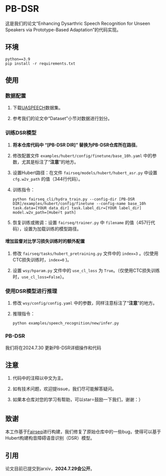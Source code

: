 # PB-DSR #
这是我们的论文“Enhancing Dysarthric Speech Recognition for Unseen Speakers via Prototype-Based Adaptation”的代码实现。

## 环境 ##
```
python==3.9
pip install -r requirements.txt
```

## 使用 ##
### 数据配置 ###
1. 下载[UASPEECH](https://www.isca-archive.org/interspeech_2008/kim08c_interspeech.pdf)数据集。

2. 参考我们的论文中“Dataset”小节对数据进行划分。

### 训练DSR模型 ###
1. **将本仓库代码中 “[PB-DSR DIR]” 替换为PB-DSR仓库所在路径**。

2. 修改配置文件 ```examples/hubert/config/finetune/base_10h.yaml``` 中的参数，尤其是标注了“**注意**”的地方。

3. 设置Hubert路径：在文件 ```fairseq/models/hubert/hubert_asr.py``` 中设置 ```cfg.w2v_path``` 的值（344行代码）。

4. 训练指令：
    ```
    python fairseq_cli/hydra_train.py --config-dir [PB-DSR DIR]/examples/hubert/config/finetune --config-name base_10h task.data=[YOUR data_dir] task.label_dir=[YOUR label_dir] model.w2v_path=[Hubert path]
    ```

5. 恢复训练或微调：设置 ```fairseq/trainer.py``` 中 ```filename``` 的值（457行代码），设置为加载训练的模型路径。

#### 增加监督对比学习损失训练时的额外配置 ####
1. 修改 ```fairseq/tasks/hubert_pretraining.py``` 文件中的 ```index=3``` 。(仅使用CTC损失训练时，```index=0``` )。

2. 设置 ```wsy/hparam.py``` 文件中的 ```use_cl_loss``` 为 ```True```。（仅使用CTC损失训练时，```use_cl_loss=False```）。

### 使用DSR模型进行推理 ###
1. 修改 ```wsy/config/config.yaml``` 中的参数，同样注意标注了“**注意**”的地方。

2. 推理指令：
    ```
    python examples/speech_recognition/new/infer.py
    ```

### PB-DSR ###
我们将在2024.7.30 更新PB-DSR详细操作和代码

<!-- #### 支持集抽取特征 ####
1. 设置```wsy/hparam.py```中的```prepare_datastore=True```以及设置保存特征的目录```o_datastore_dir```
2. 执行```使用DSR模型进行推理```处的操作

#### 测试集抽取特征 ####
1. 设置```wsy/hparam.py```中的```prepare_datastore=True```以及设置保存特征的目录```o_datastore_dir```
2. 执行```使用DSR模型进行推理```处的操作

#### 原型分类 ####
1. 设置```wsy/prototype_test.py```里标注了```注意```的地方
2. 执行以下指令：可以修改```speaker_name```，```result_dir```；```datastore_dir```和```test_dir```是上方保存支持集和测试集特征的目录
    ```
    speaker_name=M04 
    datastore_dir=datastore_dir_path
    test_dir=test_dir_path
    policy=4
    result_dir=result_dir_path
    python wsy/prototype_test.py --choose 1 --ltr_name $speaker_name --datastore_dir $datastore_dir --test_dir $test_dir --policy $policy >> result_dir/${speaker_name}_$policy.txt
    ``` -->

## 注意 ##
1. 代码中的注释以中文为主。

2. 如有技术问题，欢迎提issue，我们尽可能解答疑问。

3. 如果本仓库对您的学习有帮助，可以star⭐鼓励一下我们，谢谢：）

## 致谢 ##
本工作基于[Fairseq](https://github.com/facebookresearch/fairseq)进行构建，我们修复了原始仓库中的一些bug，使得可以基于Hubert构建构音障碍语音识别（DSR）模型。

## 引用 ##
论文目前已提交到arxiv，**2024.7.29会公开**。

